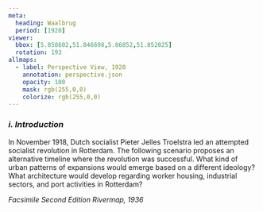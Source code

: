 ```yaml
---
meta:
  heading: Waalbrug
  period: [1920]
viewer:
  bbox: [5.858602,51.846698,5.86852,51.852825]
  rotation: 193
allmaps:
  - label: Perspective View, 1920
    annotation: perspective.json
    opacity: 100
    mask: rgb(255,0,0)
    colorize: rgb(255,0,0)
---
```


### _i.    Introduction_

In November 1918, Dutch socialist Pieter Jelles Troelstra led an attempted socialist revolution in Rotterdam. The following scenario proposes an alternative timeline where the revolution was successful. What kind of urban patterns of expansions would emerge based on a different ideology? What architecture would develop regarding worker housing, industrial sectors, and port activities in Rotterdam?

_Facsimile Second Edition Rivermap, 1936_